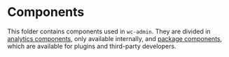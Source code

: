 Components
==========

This folder contains components used in `wc-admin`. They are divided in [analytics components](components/analytics), only available internally, and [package components](components/packages), which are available for plugins and third-party developers.

